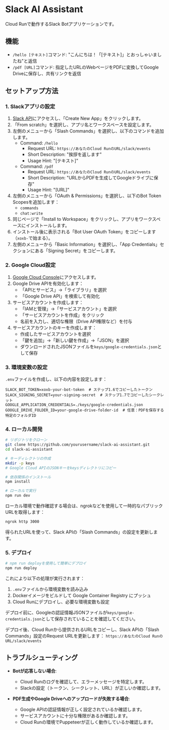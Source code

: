 # Slack AI Assistant

Cloud Runで動作するSlack Botアプリケーションです。

## 機能

- `/hello [テキスト]`コマンド: "こんにちは！「[テキスト]」とおっしゃいましたね"と返信
- `/pdf [URL]`コマンド: 指定したURLのWebページをPDFに変換してGoogle Driveに保存し、共有リンクを返信

## セットアップ方法

### 1. Slackアプリの設定

1. [Slack API](https://api.slack.com/apps)にアクセスし、「Create New App」をクリックします。
2. 「From scratch」を選択し、アプリ名とワークスペースを設定します。
3. 左側のメニューから「Slash Commands」を選択し、以下のコマンドを追加します。
   - Command: `/hello`
     - Request URL: `https://あなたのCloud RunのURL/slack/events`
     - Short Description: "挨拶を返します"
     - Usage Hint: "[テキスト]"
   - Command: `/pdf`
     - Request URL: `https://あなたのCloud RunのURL/slack/events`
     - Short Description: "URLからPDFを生成してGoogleドライブに保存"
     - Usage Hint: "[URL]"
4. 左側のメニューから「OAuth & Permissions」を選択し、以下のBot Token Scopesを追加します：
   - `commands`
   - `chat:write`
5. 同じページで「Install to Workspace」をクリックし、アプリをワークスペースにインストールします。
6. インストール後に表示される「Bot User OAuth Token」をコピーします（`xoxb-`で始まる）。
7. 左側のメニューから「Basic Information」を選択し、「App Credentials」セクションにある「Signing Secret」をコピーします。

### 2. Google Cloud設定

1. [Google Cloud Console](https://console.cloud.google.com/)にアクセスします。
2. Google Drive APIを有効化します：
   - 「APIとサービス」→「ライブラリ」を選択
   - 「Google Drive API」を検索して有効化
3. サービスアカウントを作成します：
   - 「IAMと管理」→「サービスアカウント」を選択
   - 「サービスアカウントを作成」をクリック
   - 名前を入力し、適切な権限（Drive API権限など）を付与
4. サービスアカウントのキーを作成します：
   - 作成したサービスアカウントを選択
   - 「鍵を追加」→「新しい鍵を作成」→「JSON」を選択
   - ダウンロードされたJSONファイルを`keys/google-credentials.json`として保存

### 3. 環境変数の設定

`.env`ファイルを作成し、以下の内容を設定します：

```
SLACK_BOT_TOKEN=xoxb-your-bot-token  # ステップ1.6でコピーしたトークン
SLACK_SIGNING_SECRET=your-signing-secret  # ステップ1.7でコピーしたシークレット
GOOGLE_APPLICATION_CREDENTIALS=./keys/google-credentials.json
GOOGLE_DRIVE_FOLDER_ID=your-google-drive-folder-id  # 任意：PDFを保存する特定のフォルダID
```

### 4. ローカル開発

```bash
# リポジトリをクローン
git clone https://github.com/yourusername/slack-ai-assistant.git
cd slack-ai-assistant

# キーディレクトリの作成
mkdir -p keys
# Google Cloud APIのJSONキーをkeysディレクトリにコピー

# 依存関係のインストール
npm install

# ローカルで実行
npm run dev
```

ローカル環境で動作確認する場合は、ngrokなどを使用して一時的なパブリックURLを取得します：

```bash
ngrok http 3000
```

得られたURLを使って、Slack APIの「Slash Commands」の設定を更新します。

### 5. デプロイ

```bash
# npm run deployを使用して簡単にデプロイ
npm run deploy
```

これにより以下の処理が実行されます：
1. `.env`ファイルから環境変数を読み込み
2. Dockerイメージをビルドして Google Container Registry にプッシュ
3. Cloud Runにデプロイし、必要な環境変数も設定

デプロイ前に、Googleの認証情報JSONファイルが`keys/google-credentials.json`として保存されていることを確認してください。

デプロイ後、Cloud Runから提供されるURLをコピーし、Slack APIの「Slash Commands」設定のRequest URLを更新します：
`https://あなたのCloud RunのURL/slack/events`

## トラブルシューティング

- **Botが応答しない場合**:
  - Cloud Runのログを確認して、エラーメッセージを特定します。
  - Slackの設定（トークン、シークレット、URL）が正しいか確認します。

- **PDF生成やGoogle Driveへのアップロードが失敗する場合**:
  - Google APIの認証情報が正しく設定されているか確認します。
  - サービスアカウントに十分な権限があるか確認します。
  - Cloud Runの環境でPuppeteerが正しく動作しているか確認します。